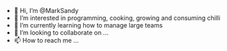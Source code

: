 - 👋 Hi, I’m @MarkSandy
- 👀 I’m interested in programming, cooking, growing and consuming chilli
- 🌱 I’m currently learning how to manage large teams
- 💞️ I’m looking to collaborate on ...
- 📫 How to reach me ...

<!---
MarkSandy/MarkSandy is a ✨ special ✨ repository because its `README.md` (this file) appears on your GitHub profile.
You can click the Preview link to take a look at your changes.
--->
